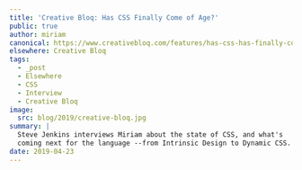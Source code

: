 ```yaml
---
title: 'Creative Bloq: Has CSS Finally Come of Age?'
public: true
author: miriam
canonical: https://www.creativebloq.com/features/has-css-has-finally-come-of-age
elsewhere: Creative Bloq
tags:
  - _post
  - Elsewhere
  - CSS
  - Interview
  - Creative Bloq
image:
  src: blog/2019/creative-bloq.jpg
summary: |
  Steve Jenkins interviews Miriam about the state of CSS, and what's
  coming next for the language --from Intrinsic Design to Dynamic CSS.
date: 2019-04-23
---
```



